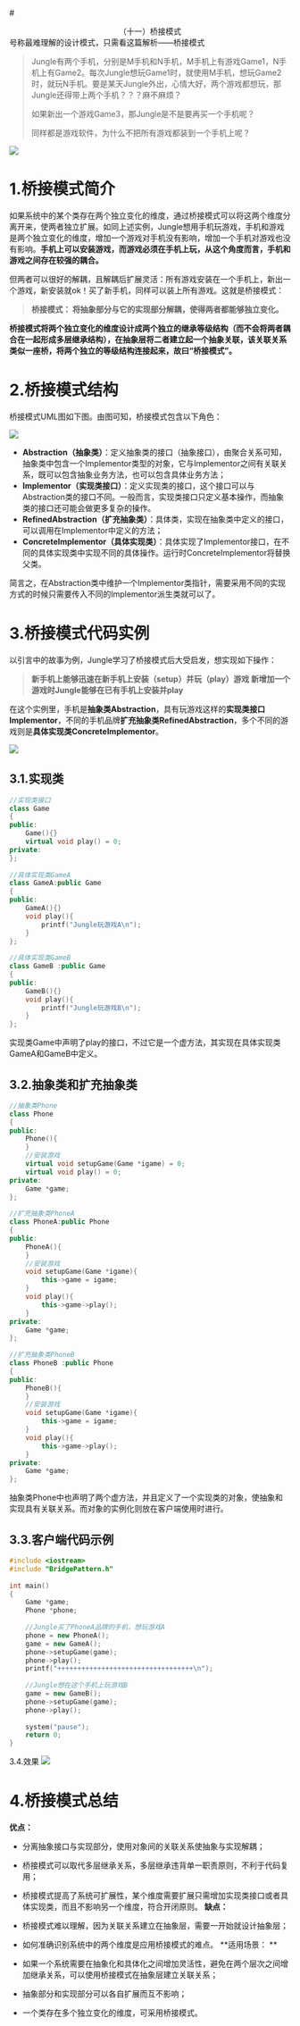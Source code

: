 #<center>（十一）桥接模式</center>
号称最难理解的设计模式，只需看这篇解析——桥接模式

> Jungle有两个手机，分别是M手机和N手机，M手机上有游戏Game1，N手机上有Game2。每次Jungle想玩Game1时，就使用M手机，想玩Game2时，就玩N手机。要是某天Jungle外出，心情大好，两个游戏都想玩，那Jungle还得带上两个手机？？？麻不麻烦？
> 
> 如果新出一个游戏Game3，那Jungle是不是要再买一个手机呢？
> 
> 同样都是游戏软件，为什么不把所有游戏都装到一个手机上呢？

![](res/0.png)

# 1.桥接模式简介
如果系统中的某个类存在两个独立变化的维度，通过桥接模式可以将这两个维度分离开来，使两者独立扩展。如同上述实例，Jungle想用手机玩游戏，手机和游戏是两个独立变化的维度，增加一个游戏对手机没有影响，增加一个手机对游戏也没有影响。**手机上可以安装游戏，而游戏必须在手机上玩，从这个角度而言，手机和游戏之间存在较强的耦合。**

但两者可以很好的解耦，且解耦后扩展灵活：所有游戏安装在一个手机上，新出一个游戏，新安装就ok！买了新手机，同样可以装上所有游戏。这就是桥接模式：

> **桥接模式：
> 将抽象部分与它的实现部分解耦，使得两者都能够独立变化。**

**桥接模式将两个独立变化的维度设计成两个独立的继承等级结构（而不会将两者耦合在一起形成多层继承结构），在抽象层将二者建立起一个抽象关联，该关联关系类似一座桥，将两个独立的等级结构连接起来，故曰“桥接模式”。**

# 2.桥接模式结构
桥接模式UML图如下图。由图可知，桥接模式包含以下角色：

![](res/2.png)

* **Abstraction（抽象类）**：定义抽象类的接口（抽象接口），由聚合关系可知，抽象类中包含一个Implementor类型的对象，它与Implementor之间有关联关系，既可以包含抽象业务方法，也可以包含具体业务方法；
* **Implementor（实现类接口）**：定义实现类的接口，这个接口可以与Abstraction类的接口不同。一般而言，实现类接口只定义基本操作，而抽象类的接口还可能会做更多复杂的操作。
* **RefinedAbstraction（扩充抽象类）**：具体类，实现在抽象类中定义的接口，可以调用在Implementor中定义的方法；
* **ConcreteImplementor（具体实现类）**：具体实现了Implementor接口，在不同的具体实现类中实现不同的具体操作。运行时ConcreteImplementor将替换父类。

简言之，在Abstraction类中维护一个Implementor类指针，需要采用不同的实现方式的时候只需要传入不同的Implementor派生类就可以了。

# 3.桥接模式代码实例
以引言中的故事为例，Jungle学习了桥接模式后大受启发，想实现如下操作：

> **新手机上能够迅速在新手机上安装（setup）并玩（play）游戏
> 新增加一个游戏时Jungle能够在已有手机上安装并play**

在这个实例里，手机是**抽象类Abstraction**，具有玩游戏这样的**实现类接口Implementor**，不同的手机品牌**扩充抽象类RefinedAbstraction**，多个不同的游戏则是**具体实现类ConcreteImplementor**。

![](res/3.png)

## 3.1.实现类

```cpp
//实现类接口
class Game
{
public:
	Game(){}
	virtual void play() = 0;
private:
};
 
//具体实现类GameA
class GameA:public Game
{
public:
	GameA(){}
	void play(){
		printf("Jungle玩游戏A\n");
	}
};
 
//具体实现类GameB
class GameB :public Game
{
public:
	GameB(){}
	void play(){
		printf("Jungle玩游戏B\n");
	}
};
```
实现类Game中声明了play的接口，不过它是一个虚方法，其实现在具体实现类GameA和GameB中定义。

## 3.2.抽象类和扩充抽象类

```cpp
//抽象类Phone
class Phone
{
public:
	Phone(){
	}
	//安装游戏
	virtual void setupGame(Game *igame) = 0;
	virtual void play() = 0;
private:
	Game *game;
};
 
//扩充抽象类PhoneA
class PhoneA:public Phone 
{
public:
	PhoneA(){
	}
	//安装游戏
	void setupGame(Game *igame){
		this->game = igame;
	}
	void play(){
		this->game->play();
	}
private:
	Game *game;
};
 
//扩充抽象类PhoneB
class PhoneB :public Phone
{
public:
	PhoneB(){
	}
	//安装游戏
	void setupGame(Game *igame){
		this->game = igame;
	}
	void play(){
		this->game->play();
	}
private:
	Game *game;
};
```
抽象类Phone中也声明了两个虚方法，并且定义了一个实现类的对象，使抽象和实现具有关联关系。而对象的实例化则放在客户端使用时进行。

## 3.3.客户端代码示例

```cpp
#include <iostream>
#include "BridgePattern.h"
 
int main()
{
	Game *game;
	Phone *phone;
 
	//Jungle买了PhoneA品牌的手机，想玩游戏A
	phone = new PhoneA();
	game = new GameA();
	phone->setupGame(game);
	phone->play();
	printf("++++++++++++++++++++++++++++++++++\n");
 
	//Jungle想在这个手机上玩游戏B
	game = new GameB();
	phone->setupGame(game);
	phone->play();
 
	system("pause");
	return 0;
}
```
3.4.效果
![](res/3.4.png)

# 4.桥接模式总结
**优点：**

* 分离抽象接口与实现部分，使用对象间的关联关系使抽象与实现解耦；
* 桥接模式可以取代多层继承关系，多层继承违背单一职责原则，不利于代码复用；
* 桥接模式提高了系统可扩展性，某个维度需要扩展只需增加实现类接口或者具体实现类，而且不影响另一个维度，符合开闭原则。
**缺点：**

* 桥接模式难以理解，因为关联关系建立在抽象层，需要一开始就设计抽象层；
* 如何准确识别系统中的两个维度是应用桥接模式的难点。
**适用场景： **

* 如果一个系统需要在抽象化和具体化之间增加灵活性，避免在两个层次之间增加继承关系，可以使用桥接模式在抽象层建立关联关系；
* 抽象部分和实现部分可以各自扩展而互不影响；
* 一个类存在多个独立变化的维度，可采用桥接模式。
